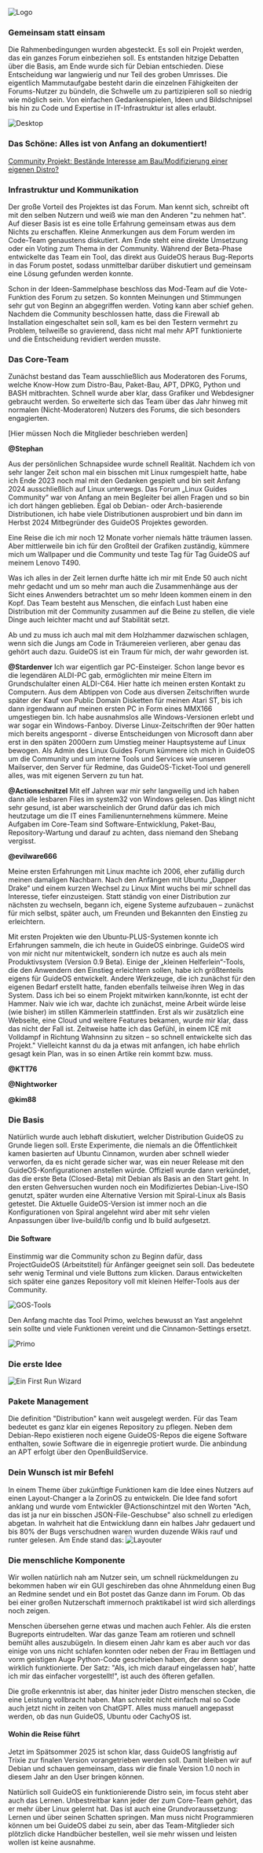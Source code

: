 ![Logo](https://github.com/GuideOS/things-and-stuff/blob/main/img/guideos-finale-logo-schriftzug-weiss.png?raw=true)

### Gemeinsam statt einsam

Die Rahmenbedingungen wurden abgesteckt. Es soll ein Projekt werden, das ein ganzes Forum einbeziehen soll. Es entstanden hitzige Debatten über die Basis, am Ende wurde sich für Debian entschieden. Diese Entscheidung war langwierig und nur Teil des groben Umrisses. Die eigentlich Mammutaufgabe besteht darin die einzelnen Fähigkeiten der Forums-Nutzer zu bündeln, die Schwelle um zu partizipieren soll so niedrig wie möglich sein. Von einfachen Gedankenspielen, Ideen und Bildschnipsel bis hin zu Code und Expertise in IT-Infrastruktur ist alles erlaubt.    
    
![Desktop](https://github.com/GuideOS/things-and-stuff/blob/main/img/gos-desktop.png?raw=true)    
    
### Das Schöne: Alles ist von Anfang an dokumentiert!

[Community Projekt: Bestände Interesse am Bau/Modifizierung einer eigenen Distro?](https://forum.linuxguides.de/index.php?thread/7487-community-projekt-best%C3%A4nde-interesse-am-bau-modifizierung-einer-eigenen-distro/&pageNo=1)


### Infrastruktur und Kommunikation

Der große Vorteil des Projektes ist das Forum. Man kennt sich, schreibt oft mit den selben Nutzern und weiß wie man den Anderen "zu nehmen hat". Auf dieser Basis ist es eine tolle Erfahrung gemeinsam etwas aus dem Nichts zu erschaffen. Kleine Anmerkungen aus dem Forum werden im Code-Team genaustens diskutiert. Am Ende steht eine direkte Umsetzung oder ein Voting zum Thema in der Community. Während der Beta-Phase entwickelte das Team ein Tool, das direkt aus GuideOS heraus Bug-Reports in das Forum postet, sodass unmittelbar darüber diskutiert und gemeinsam eine Lösung gefunden werden konnte.

Schon in der Ideen-Sammelphase beschloss das Mod-Team auf die Vote-Funktion des Forum zu setzen. So konnten Meinungen und Stimmungen sehr gut von Beginn an abgegriffen werden. Voting kann aber schief gehen. Nachdem die Community beschlossen hatte, dass die Firewall ab Installation eingeschaltet sein soll, kam es bei den Testern vermehrt zu Problem, teilweiße so gravierend, dass nicht mal mehr APT funktionierte und die Entscheidung revidiert werden musste.

### Das Core-Team

Zunächst bestand das Team ausschließlich aus Moderatoren des Forums, welche Know-How zum Distro-Bau, Paket-Bau, APT, DPKG, Python und BASH mitbrachten. Schnell wurde aber klar, dass Grafiker und Webdesigner gebraucht werden. So erweiterte sich das Team über das Jahr hinweg mit normalen (Nicht-Moderatoren) Nutzers des Forums, die sich besonders engagierten.

\[Hier müssen Noch die Mitglieder beschrieben werden\]

**@Stephan**

Aus der persönlichen Schnapsidee wurde schnell Realität. Nachdem ich von sehr langer Zeit schon mal ein bisschen mit Linux rumgespielt hatte, habe ich Ende 2023 noch mal mit den Gedanken gespielt und bin seit Anfang 2024 ausschließlich auf Linux unterwegs. Das Forum „Linux Guides Community“ war von Anfang an mein Begleiter bei allen Fragen und so bin ich dort hängen geblieben. Egal ob Debian- oder Arch-basierende Distributionen, ich habe viele Distributionen ausprobiert und bin dann im Herbst 2024 Mitbegründer des GuideOS Projektes geworden.

Eine Reise die ich mir noch 12 Monate vorher niemals hätte träumen lassen. Aber mittlerweile bin ich für den Großteil der Grafiken zuständig, kümmere mich um Wallpaper und die Community und teste Tag für Tag GuideOS auf meinem Lenovo T490.

Was ich alles in der Zeit lernen durfte hätte ich mir mit Ende 50 auch nicht mehr gedacht und um so mehr man auch die Zusammenhänge aus der Sicht eines Anwenders betrachtet um so mehr Ideen kommen einem in den Kopf. Das Team besteht aus Menschen, die einfach Lust haben eine Distribution mit der Community zusammen auf die Beine zu stellen, die viele Dinge auch leichter macht und auf Stabilität setzt.

Ab und zu muss ich auch mal mit dem Holzhammer dazwischen schlagen, wenn sich die Jungs am Code in Träumereien verlieren, aber genau das gehört auch dazu. GuideOS ist ein Traum für mich, der wahr geworden ist.

**@Stardenver**
Ich war eigentlich gar PC-Einsteiger. Schon lange bevor es die legendären ALDI-PC gab, ermöglichten mir meine Eltern im Grundschulalter einen ALDI-C64. Hier hatte ich meinen ersten Kontakt zu Computern. Aus dem Abtippen von Code aus diversen Zeitschriften wurde später der Kauf von Public Domain Disketten für meinen Atari ST, bis ich dann irgendwann auf meinen ersten PC in Form eines MMX166 umgestiegen bin. Ich habe ausnahmslos alle Windows-Versionen erlebt und war sogar ein Windows-Fanboy. Diverse Linux-Zeitschriften der 90er hatten mich bereits angespornt - diverse Entscheidungen von Microsoft dann aber erst in den späten 2000ern zum Umstieg meiner Hauptsysteme auf Linux bewogen. Als Admin des Linux Guides Forum kümmere ich mich in GuideOS um die Community und um interne Tools und Services wie unseren Mailserver, den Server für Redmine, das GuideOS-Ticket-Tool und generell alles, was mit eigenen Servern zu tun hat.

**@Actionschnitzel**
Mit elf Jahren war mir sehr langweilig und ich haben dann alle lesbaren Files im system32 von Windows gelesen. Das klingt nicht sehr gesund, ist aber warscheinlich der Grund dafür das ich mich heutzutage um die IT eines Familienunternehmens kümmere. Meine Aufgaben im Core-Team sind Software-Entwicklung, Paket-Bau, Repository-Wartung und darauf zu achten, dass niemand den Shebang vergisst.

**@evilware666**    
    
Meine ersten Erfahrungen mit Linux machte ich 2006, eher zufällig durch meinen damaligen Nachbarn.
Nach den Anfängen mit Ubuntu „Dapper Drake“ und einem kurzen Wechsel zu Linux Mint wuchs bei mir schnell das Interesse, tiefer einzusteigen.
Statt ständig von einer Distribution zur nächsten zu wechseln, begann ich, eigene Systeme aufzubauen – zunächst für mich selbst, später auch, um Freunden und Bekannten den Einstieg zu erleichtern.

Mit ersten Projekten wie den Ubuntu-PLUS-Systemen konnte ich Erfahrungen sammeln, die ich heute in GuideOS einbringe.
GuideOS wird von mir nicht nur mitentwickelt, sondern ich nutze es auch als mein Produktivsystem (Version 0.9 Beta). Einige der „kleinen Helferlein“-Tools, die den Anwendern den Einstieg erleichtern sollen, habe ich größtenteils eigens für GuideOS entwickelt. Andere Werkzeuge, die ich zunächst für den eigenen Bedarf erstellt hatte, fanden ebenfalls teilweise ihren Weg in das System. Dass ich bei so einem Projekt mitwirken kann/konnte, ist echt der Hammer. Naiv wie ich war, dachte ich zunächst, meine Arbeit würde leise (wie bisher) im stillen Kämmerlein stattfinden. Erst als wir zusätzlich eine Webseite, eine Cloud und weitere Features bekamen, wurde mir klar, dass das nicht der Fall ist. Zeitweise hatte ich das Gefühl, in einem ICE mit Volldampf in Richtung Wahnsinn zu sitzen – so schnell entwickelte sich das Projekt." Vielleicht kannst du da ja etwas mit anfangen, ich habe ehrlich gesagt kein Plan, was in so einen Artike rein kommt bzw. muss.

**@KTT76**

**@Nightworker**

**@kim88**    

     
### Die Basis

Natürlich wurde auch lebhaft diskutiert, welcher Distribution GuideOS zu Grunde liegen soll. Erste Experimente, die niemals an die Öffentlichkeit kamen basierten auf Ubuntu Cinnamon, wurden aber schnell wieder verworfen, da es nicht gerade sicher war, was ein neuer Release mit den GuideOS-Konfigurationen anstellen würde. Offiziell wurde dann verkündet, das die erste Beta (Closed-Beta) mit Debian als Basis an den Start geht. In den ersten Gehversuchen wurden noch ein Modifiziertes Debian-Live-ISO genutzt, später wurden eine Alternative Version mit Spiral-Linux als Basis getestet. Die Aktuelle GuideOS-Version ist immer noch an die Konfigurationen von Spiral angelehnt wird aber mit sehr vielen Anpassungen über live-build/lb config und lb build aufgesetzt.

#### Die Software

Einstimmig war die Community schon zu Beginn dafür, dass ProjectGuideOS (Arbeitstitel) für Anfänger geeignet sein soll. Das bedeutete sehr wenig Terminal und viele Buttons zum klicken. Daraus entwickelten sich später eine ganzes Repository voll mit kleinen Helfer-Tools aus der Community.

![GOS-Tools](https://github.com/GuideOS/things-and-stuff/blob/main/img/gos-menu.png?raw=true)

Den Anfang machte das Tool Primo, welches bewusst an Yast angelehnt sein sollte und viele Funktionen vereint und die Cinnamon-Settings ersetzt.

![Primo](https://github.com/GuideOS/things-and-stuff/blob/main/img/primo-front.png?raw=true)

### Die erste Idee

![Ein First Run Wizard](https://github.com/GuideOS/things-and-stuff/blob/main/img/erste-idee.png?raw=true)

### Pakete Management

Die definition "Distribution" kann weit ausgelegt werden. Für das Team bedeutet es ganz klar ein eigenes Repository zu pflegen. Neben dem Debian-Repo existieren noch eigene GuideOS-Repos die eigene Software enthalten, sowie Software die in eigenregie protiert wurde. Die anbindung an APT erfolgt über den OpenBuildService.

### Dein Wunsch ist mir Befehl

In einem Theme über zukünftige Funktionen kam die Idee eines Nutzers auf einen Layout-Changer a la ZorinOS zu entwickeln. Die Idee fand sofort anklang und wurde vom Entwickler @Actionschintzel mit den Worten "Ach, das ist ja nur ein bisschen JSON-File-Geschubse" also schnell zu erledigen abgetan. In wahrheit hat die Entwicklung dann ein halbes Jahr gedauert und bis 80% der Bugs verschudnen waren wurden duzende Wikis rauf und runter gelesen. Am Ende stand das:
![Layouter](https://github.com/GuideOS/things-and-stuff/blob/main/img/primo-layout.png?raw=true)

### Die menschliche Komponente

Wir wollen natürlich nah am Nutzer sein, um schnell rückmeldungen zu bekommen haben wir ein GUI geschireben das ohne Ahnmeldung einen Bug an Redmine sendet und ein Bot postet das Ganze dann im Forum. Ob das bei einer großen Nutzerschaft immernoch praktikabel ist wird sich allerdings noch zeigen. 

Menschen übersehen gerne etwas und machen auch Fehler. Als die ersten Bugreports eintrudelten. War das ganze Team am rotieren und schnell bemüht alles auszubügeln. In diesem einen Jahr kam es aber auch vor das einige von uns nicht schlafen konnten oder neben der Frau im Bettlagen und vorm geistigen Auge Python-Code geschrieben haben, der denn sogar wirklich funktionierte. Der Satz: "Als, ich mich darauf eingelassen hab', hatte ich mir das einfacher vorgestellt!", ist auch des öfteren gefallen. 

Die große erkenntnis ist aber, das hiniter jeder Distro menschen stecken, die eine Leistung vollbracht haben. Man schreibt nicht einfach mal so Code auch jetzt nicht in zeiten von ChatGPT. Alles muss manuell angepasst werden, ob das nun GuideOS, Ubuntu oder CachyOS ist. 

#### Wohin die Reise führt

Jetzt im Spätsommer 2025 ist schon klar, dass GuideOS langfristig auf Trixie zur finalen Version vorangetrieben werden soll. Damit bleiben wir auf Debian und schauen gemeinsam, dass wir die finale Version 1.0 noch in diesem Jahr an den User bringen können.

Natürlich soll GuideOS ein funktionierende Distro sein, im focus steht aber auch das Lernen. Unbestreitbar kann jeder der zum Core-Team gehört, das er mehr über Linux gelernt hat. Das ist auch eine Grundvoraussetzung: Lernen und über seinen Schatten springen. Man muss nicht Programmieren können um bei GuideOS dabei zu sein, aber das Team-Mitglieder sich plötzlich dicke Handbücher bestellen, weil sie mehr wissen und leisten wollen ist keine ausnahme.
